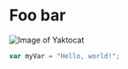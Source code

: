 # Foo bar

![Image of Yaktocat](https://octodex.github.com/images/yaktocat.png)

```javascript
var myVar = "Hello, world!";
```

